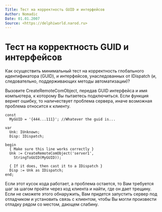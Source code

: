 ```yaml
---
Title: Тест на корректность GUID и интерфейсов
Author: Nomadic
Date: 01.01.2007
Source: <https://delphiworld.narod.ru>
---
```



Тест на корректность GUID и интерфейсов
=======================================

Как осуществить минимальный тест на корректность глобального
идентификатора (GUID), и интерфейсов, унаследованных от IDispatch (и,
следовательно, поддерживающих методы автоматизации)?

Вызовите CreateRemoteComObject, передав GUID интерфейса и имя
компьютера, к которому Вы пытаетесь подключиться. Если функция вернет
ошибку, то наличествует проблема сервера, иначе возможная проблема
относится к клиенту.

    const
      MyGUID = '{444...111}'; //Whatever the guid is...
     
    var
      Unk: IUnknown;
      Disp: IDispatch;
     
    begin
      { Make sure this line works correctly }
      Unk := CreateRemoteComObject('server1',
        StringToGUID(MyGUID));
     
      { If it does, then cast it to a IDispatch }
      Disp := Unk as IDispatch;
    end;

Если этот кусок кода работает, а проблема остается, то Вам требуется шаг
за шагом пройти через код клиента и найти, где он дает трещину. Если не
сможете этого обнаружить, Вам придется запустить сервер под отладчиком и
установить связь с клиентом, чтобы Вы могли произвести отладку рядом со
местом, дающем слабину.

